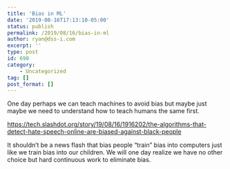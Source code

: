 ```yaml
---
title: 'Bias in ML'
date: '2019-08-16T17:13:10-05:00'
status: publish
permalink: /2019/08/16/bias-in-ml
author: ryan@dss-i.com
excerpt: ''
type: post
id: 690
category:
    - Uncategorized
tag: []
post_format: []
---
```

One day perhaps we can teach machines to avoid bias but maybe just maybe we need to understand how to teach humans the same first.

https://tech.slashdot.org/story/19/08/16/1916202/the-algorithms-that-detect-hate-speech-online-are-biased-against-black-people

It shouldn’t be a news flash that bias people “train” bias into computers just like we train bias into our children. We will one day realize we have no other choice but hard continuous work to eliminate bias.